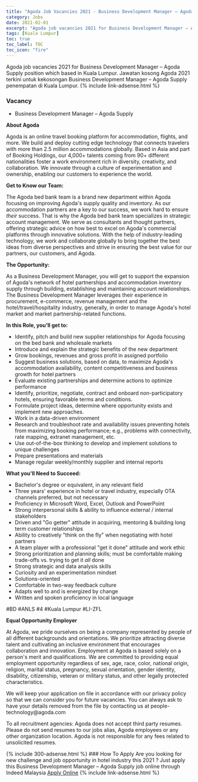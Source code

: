 ```yaml
---
title: "Agoda Job Vacancies 2021 - Business Development Manager – Agoda Supply" 
category: Jobs 
date: 2021-02-01 
excerpt: "Agoda job vacancies 2021 for Business Development Manager – Agoda Supply position which based in Kuala Lumpur. Jawatan kosong Agoda 2021 terkini untuk kekosongan Business Development Manager – Agoda Supply penempatan di Kuala Lumpur" 
tags: [Kuala Lumpur] 
toc: true 
toc_label: TOC 
toc_icon: "fire" 
--- 
```


Agoda job vacancies 2021 for Business Development Manager – Agoda Supply position which based in Kuala Lumpur. Jawatan kosong Agoda 2021 terkini untuk kekosongan Business Development Manager – Agoda Supply penempatan di Kuala Lumpur. 
{% include link-adsense.html %} 
### Vacancy 
- Business Development Manager – Agoda Supply 
<div><div><div><p><b>About Agoda</b></p>
<p>
Agoda is an online travel booking platform for accommodation, flights, and more. We build and deploy cutting edge technology that connects travelers with more than 2.5 million accommodations globally. Based in Asia and part of Booking Holdings, our 4,000+ talents coming from 90+ different nationalities foster a work environment rich in diversity, creativity, and collaboration. We innovate through a culture of experimentation and ownership, enabling our customers to experience the world.</p></div><p><b>
Get to Know our Team:
</b></p><p>The Agoda bed bank team is a brand new department within Agoda focusing on improving Agoda's supply quality and inventory. As our accommodation partners are a key to our success, we work hard to ensure <i>their</i> success. That is why the Agoda bed bank team specializes in strategic account management. We serve as consultants and thought partners, offering strategic advice on how best to excel on Agoda's commercial platforms through innovative solutions. With the help of industry-leading technology, we work and collaborate globally to bring together the best ideas from diverse perspectives and strive in ensuring the best value for our partners, our customers, and Agoda.</p>
<p><b>
The Opportunity:
</b></p><p>As a Business Development Manager, you will get to support the expansion of Agoda's network of hotel partnerships and accommodation inventory supply through building, establishing and maintaining account relationships. The Business Development Manager leverages their experience in procurement, e-commerce, revenue management and the hotel/travel/hospitality industry, generally, in order to manage Agoda's hotel market and market partnership-related functions.</p>
<p><b>
In this Role, you'll get to:
</b></p><ul><li>Identify, pitch and build new supplier relationships for Agoda focusing on the bed bank and wholesale markets</li>
<li>Introduce and explain the strategic benefits of the new department</li>
<li>Grow bookings, revenues and gross profit in assigned portfolio</li>
<li>Suggest business solutions, based on data, to maximize Agoda's accommodation availability, content competitiveness and business growth for hotel partners</li>
<li>Evaluate existing partnerships and determine actions to optimize performance</li>
<li>Identify, prioritize, negotiate, contract and onboard non-participatory hotels, ensuring favorable terms and conditions.</li>
<li>Formulate project ideas, determine where opportunity exists and implement new approaches.</li>
<li>Work in a data-driven environment</li>
<li>Research and troubleshoot rate and availability issues preventing hotels from maximizing booking performance; e.g., problems with connectivity, rate mapping, extranet management, etc.</li>
<li>Use out-of-the-box thinking to develop and implement solutions to unique challenges</li>
<li>Prepare presentations and materials</li>
<li>Manage regular weekly/monthly supplier and internal reports</li>
</ul>
<p><b>What you'll Need to Succeed:
</b></p><ul><li>Bachelor's degree or equivalent, in any relevant field</li>
<li>Three years' experience in hotel or travel industry, especially OTA channels preferred, but not necessary</li>
<li>Proficiency in Microsoft Word, Excel, Outlook and PowerPoint</li>
<li>Strong interpersonal skills &amp; ability to influence external / internal stakeholders</li>
<li>Driven and "Go getter" attitude in acquiring, mentoring &amp; building long term customer relationships</li>
<li>Ability to creatively "think on the fly" when negotiating with hotel partners</li>
<li>A team player with a professional "get it done" attitude and work ethic</li>
<li>Strong prioritization and planning skills; must be comfortable making trade-offs vs. trying to get it <i>all </i>done</li>
<li>Strong strategic and data analysis skills</li>
<li>Curiosity and an experimentation mindset</li>
<li>Solutions-oriented</li>
<li>Comfortable in two-way feedback culture</li>
<li>Adapts well to and is energized by change</li>
<li>Written and spoken proficiency in local language</li>
</ul>
<p>#BD #ANLS #4 #Kuala Lumpur #LI-ZFL</p><div><p><b>
Equal Opportunity Employer</b></p>
<p>
At Agoda, we pride ourselves on being a company represented by people of all different backgrounds and orientations. We prioritize attracting diverse talent and cultivating an inclusive environment that encourages collaboration and innovation. Employment at Agoda is based solely on a person's merit and qualifications. We are committed to providing equal employment opportunity regardless of sex, age, race, color, national origin, religion, marital status, pregnancy, sexual orientation, gender identity, disability, citizenship, veteran or military status, and other legally protected characteristics.</p>
<p>
We will keep your application on file in accordance with our privacy policy so that we can consider you for future vacancies. You can always ask to have your details removed from the file by contacting us at people-technology@agoda.com</p>
<p>
To all recruitment agencies: Agoda does not accept third party resumes. Please do not send resumes to our jobs alias, Agoda employees or any other organization location. Agoda is not responsible for any fees related to unsolicited resumes.</p></div></div></div> 
{% include 300-adsense.html %} 
### How To Apply 
Are you looking for new challenge and job opportunity in hotel industry this 2021 ?
Just apply this Business Development Manager – Agoda Supply job online through Indeed Malaysia 
<a href="https://malaysia.indeed.com/viewjob?jk=41dee1aa54dd82a4" class="btn btn--info" target="_blank" rel="nofollow noopenner">Apply Online</a> 
{% include link-adsense.html %} 